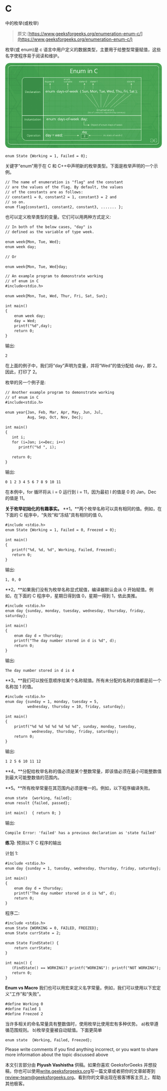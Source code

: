 # C

中的枚举(或枚举)

> 原文:[https://www.geeksforgeeks.org/enumeration-enum-c/](https://www.geeksforgeeks.org/enumeration-enum-c/)

枚举(或 enum)是 c 语言中用户定义的数据类型，主要用于给整型常量赋值，这些名字使程序易于阅读和维护。

![](img/2b59a2ab436a9d847a54f6efde4b0087.png)

```
enum State {Working = 1, Failed = 0}; 
```

关键字“enum”用于在 C 和 C++中声明新的枚举类型。下面是枚举声明的一个示例。

```
// The name of enumeration is "flag" and the constant
// are the values of the flag. By default, the values
// of the constants are as follows:
// constant1 = 0, constant2 = 1, constant3 = 2 and 
// so on.
enum flag{constant1, constant2, constant3, ....... };

```

也可以定义枚举类型的变量。它们可以用两种方式定义:

```
// In both of the below cases, "day" is 
// defined as the variable of type week. 

enum week{Mon, Tue, Wed};
enum week day;

// Or

enum week{Mon, Tue, Wed}day;

```

```
// An example program to demonstrate working
// of enum in C
#include<stdio.h>

enum week{Mon, Tue, Wed, Thur, Fri, Sat, Sun};

int main()
{
    enum week day;
    day = Wed;
    printf("%d",day);
    return 0;
} 
```

输出:

```
2

```

在上面的例子中，我们将“day”声明为变量，并将“Wed”的值分配给 day，即 2。因此，打印了 2。

枚举的另一个例子是:

```
// Another example program to demonstrate working
// of enum in C
#include<stdio.h>

enum year{Jan, Feb, Mar, Apr, May, Jun, Jul, 
          Aug, Sep, Oct, Nov, Dec};

int main()
{
   int i;
   for (i=Jan; i<=Dec; i++)      
      printf("%d ", i);

   return 0;
}
```

输出:

```
0 1 2 3 4 5 6 7 8 9 10 11

```

在本例中，for 循环将从 i = 0 运行到 i = 11，因为最初 I 的值是 0 的 Jan，Dec 的值是 11。

**关于枚举初始化的有趣事实。**
**1。**两个枚举名称可以具有相同的值。例如，在下面的 C 程序中，“失败”和“冻结”具有相同的值 0。

```
#include <stdio.h>
enum State {Working = 1, Failed = 0, Freezed = 0};

int main()
{
   printf("%d, %d, %d", Working, Failed, Freezed);
   return 0;
}
```

输出:

```
1, 0, 0
```

**2。**如果我们没有为枚举名称显式赋值，编译器默认会从 0 开始赋值。例如，在下面的 C 程序中，星期日得到值 0，星期一得到 1，依此类推。

```
#include <stdio.h>
enum day {sunday, monday, tuesday, wednesday, thursday, friday, saturday};

int main()
{
    enum day d = thursday;
    printf("The day number stored in d is %d", d);
    return 0;
}
```

输出:

```
The day number stored in d is 4
```

**3。**我们可以按任意顺序给某个名称赋值。所有未分配的名称的值都是前一个名称加 1 的值。

```
#include <stdio.h>
enum day {sunday = 1, monday, tuesday = 5,
          wednesday, thursday = 10, friday, saturday};

int main()
{
    printf("%d %d %d %d %d %d %d", sunday, monday, tuesday,
            wednesday, thursday, friday, saturday);
    return 0;
}
```

输出:

```
1 2 5 6 10 11 12
```

**4。**分配给枚举名称的值必须是某个整数常量，即该值必须在最小可能整数值到最大可能整数值的范围内。

**5。**所有枚举常量在其范围内必须是唯一的。例如，以下程序编译失败。

```
enum state  {working, failed};
enum result {failed, passed};

int main()  { return 0; }
```

输出:

```
Compile Error: 'failed' has a previous declaration as 'state failed'
```

**练习:**
预测以下 C 程序的输出

计划 1:

```
#include <stdio.h>
enum day {sunday = 1, tuesday, wednesday, thursday, friday, saturday};

int main()
{
    enum day d = thursday;
    printf("The day number stored in d is %d", d);
    return 0;
}
```

程序二:

```
#include <stdio.h>
enum State {WORKING = 0, FAILED, FREEZED};
enum State currState = 2;

enum State FindState() {
    return currState;
}

int main() {
   (FindState() == WORKING)? printf("WORKING"): printf("NOT WORKING");
   return 0;
}
```

**Enum vs Macro**
我们也可以用宏来定义名字常量。例如，我们可以使用以下宏定义“工作”和“失败”。

```
#define Working 0
#define Failed 1
#define Freezed 2
```

当许多相关的命名常量具有整数值时，使用枚举比使用宏有多种优势。
a)枚举遵循范围规则。
b)枚举变量被自动赋值。下面更简单

```
enum state  {Working, Failed, Freezed};
```

Please write comments if you find anything incorrect, or you want to share more information about the topic discussed above

本文引言部分由 **Piyush Vashistha** 供稿。如果你喜欢 GeeksforGeeks 并想投稿，你也可以使用[write.geeksforgeeks.org](https://write.geeksforgeeks.org)写一篇文章或者把你的文章邮寄到 review-team@geeksforgeeks.org。看到你的文章出现在极客博客主页上，帮助其他极客。